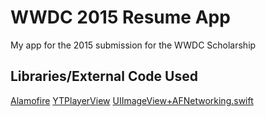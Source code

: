 # WWDC 2015 Resume App
My app for the 2015 submission for the WWDC Scholarship


## Libraries/External Code Used
[Alamofire](https://github.com/Alamofire/Alamofire)
[YTPlayerView](https://github.com/youtube/youtube-ios-player-helper)
[UIImageView+AFNetworking.swift](https://github.com/namanhams/Swift-UIImageView-AFNetworking)
